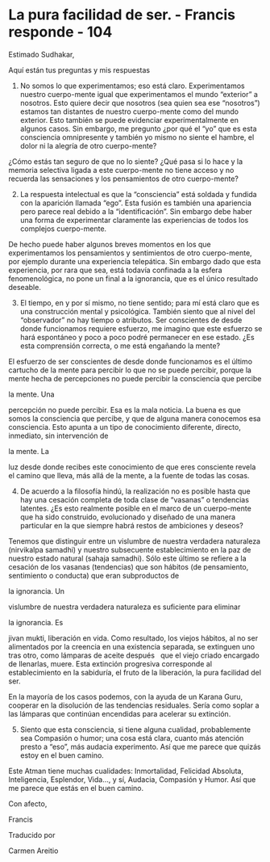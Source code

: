 # La pura facilidad de ser. - Francis responde - 104

Estimado Sudhakar,

Aqu&iacute; est&aacute;n tus preguntas y mis respuestas

1. No somos lo que experimentamos; eso est&aacute; claro. Experimentamos nuestro cuerpo-mente igual que experimentamos el mundo &ldquo;exterior&rdquo; a nosotros. Esto quiere decir que nosotros (sea quien sea ese &ldquo;nosotros&rdquo;) estamos tan distantes de nuestro cuerpo-mente como del mundo exterior. Esto tambi&eacute;n se puede evidenciar experimentalmente en algunos casos. Sin embargo, me pregunto &iquest;por qu&eacute; el &ldquo;yo&rdquo; que es esta consciencia omnipresente y tambi&eacute;n yo mismo no siente el hambre, el dolor ni la alegr&iacute;a de otro cuerpo-mente?

&iquest;C&oacute;mo est&aacute;s tan seguro de que no lo siente? &iquest;Qu&eacute; pasa si lo hace y la memoria selectiva ligada a este cuerpo-mente no tiene acceso y no recuerda las sensaciones y los pensamientos de otro cuerpo-mente?

2. La respuesta intelectual es que la &ldquo;consciencia&rdquo; est&aacute; soldada y fundida con la aparici&oacute;n llamada &ldquo;ego&rdquo;. Esta fusi&oacute;n es tambi&eacute;n una apariencia pero parece real debido a la &ldquo;identificaci&oacute;n&rdquo;. Sin embargo debe haber una forma de experimentar claramente las experiencias de todos los complejos cuerpo-mente.

De hecho puede haber algunos breves momentos en los que experimentamos los pensamientos y sentimientos de otro cuerpo-mente, por ejemplo durante una experiencia telep&aacute;tica. Sin embargo dado que esta experiencia, por rara que sea, est&aacute; todav&iacute;a confinada a la esfera fenomenol&oacute;gica, no pone un final a la ignorancia, que es el &uacute;nico resultado deseable.

3. El tiempo, en y por s&iacute; mismo, no tiene sentido; para m&iacute; est&aacute; claro que es una construcci&oacute;n mental y psicol&oacute;gica. Tambi&eacute;n siento que al nivel del &ldquo;observador&rdquo; no hay tiempo o atributos. Ser conscientes de desde donde funcionamos requiere esfuerzo, me imagino que este esfuerzo se har&aacute; espont&aacute;neo y poco a poco podr&eacute; permanecer en ese estado. &iquest;Es esta comprensi&oacute;n correcta, o me est&aacute; enga&ntilde;ando la mente?

El esfuerzo de ser conscientes de desde donde funcionamos es el &uacute;ltimo cartucho de la mente para percibir lo que no se puede percibir, porque la mente hecha de percepciones no puede percibir la consciencia que percibe 

la mente. Una

 percepci&oacute;n no puede percibir. Esa es la mala noticia. La buena es que somos la consciencia que percibe, y que de alguna manera conocemos esa consciencia. Esto apunta a un tipo de conocimiento diferente, directo, inmediato, sin intervenci&oacute;n de 

la mente. La

 luz desde donde recibes este conocimiento de que eres consciente revela el camino que lleva, m&aacute;s all&aacute; de la mente, a la fuente de todas las cosas.

4. De acuerdo a la filosof&iacute;a hind&uacute;, la realizaci&oacute;n no es posible hasta que hay una cesaci&oacute;n completa de toda clase de &ldquo;vasanas&rdquo; o tendencias latentes. &iquest;Es esto realmente posible en el marco de un cuerpo-mente que ha sido construido, evolucionado y dise&ntilde;ado de una manera particular en la que siempre habr&aacute; restos de ambiciones y deseos?

Tenemos que distinguir entre un vislumbre de nuestra verdadera naturaleza (nirvikalpa samadhi) y nuestro subsecuente establecimiento en la paz de nuestro estado natural (sahaja samadhi). S&oacute;lo este &uacute;ltimo se refiere a la cesaci&oacute;n de los vasanas (tendencias) que son h&aacute;bitos (de pensamiento, sentimiento o conducta) que eran subproductos de 

la ignorancia. Un

 vislumbre de nuestra verdadera naturaleza es suficiente para eliminar 

la ignorancia. Es

 jivan mukti, liberaci&oacute;n en vida. Como resultado, los viejos h&aacute;bitos, al no ser alimentados por la creencia en una existencia separada, se extinguen uno tras otro, como l&aacute;mparas de aceite despu&eacute;s
&nbsp; 
que el viejo criado encargado de llenarlas, muere. Esta extinci&oacute;n progresiva corresponde al establecimiento en la sabidur&iacute;a, el fruto de la liberaci&oacute;n, la pura facilidad del ser. 

En la mayor&iacute;a de los casos podemos, con la ayuda de un Karana Guru, cooperar en la disoluci&oacute;n de las tendencias residuales. Ser&iacute;a como soplar a las l&aacute;mparas que contin&uacute;an encendidas para acelerar su extinci&oacute;n.

5. Siento que esta consciencia, si tiene alguna cualidad, probablemente sea Compasi&oacute;n o humor; una cosa est&aacute; clara, cuanto m&aacute;s atenci&oacute;n presto a &ldquo;eso&rdquo;, m&aacute;s audacia experimento. As&iacute; que me parece que quiz&aacute;s estoy en el buen camino.

Este Atman tiene muchas cualidades: Inmortalidad, Felicidad Absoluta, Inteligencia, Esplendor, Vida&hellip;, y s&iacute;, Audacia, Compasi&oacute;n y Humor. As&iacute; que me parece que est&aacute;s en el buen camino.

Con afecto, 

Francis

Traducido por 

Carmen Areitio

